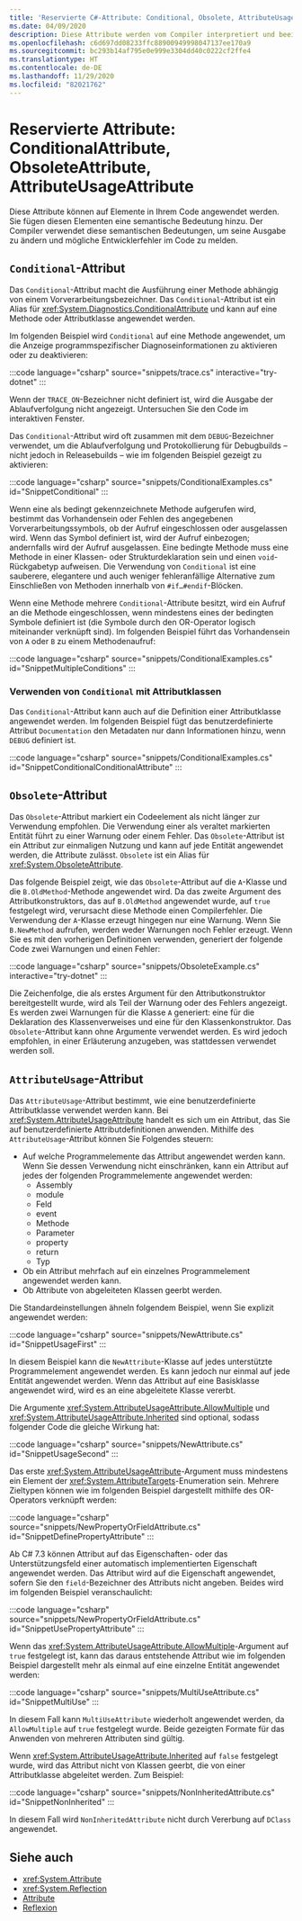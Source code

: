 ```yaml
---
title: 'Reservierte C#-Attribute: Conditional, Obsolete, AttributeUsage'
ms.date: 04/09/2020
description: Diese Attribute werden vom Compiler interpretiert und beeinflussen den vom Compiler generierten Code.
ms.openlocfilehash: c6d697dd08233ffc88900949998047137ee170a9
ms.sourcegitcommit: bc293b14af795e0e999e3304dd40c0222cf2ffe4
ms.translationtype: HT
ms.contentlocale: de-DE
ms.lasthandoff: 11/29/2020
ms.locfileid: "82021762"
---
```

# <a name="reserved-attributes-conditionalattribute-obsoleteattribute-attributeusageattribute"></a>Reservierte Attribute: ConditionalAttribute, ObsoleteAttribute, AttributeUsageAttribute

Diese Attribute können auf Elemente in Ihrem Code angewendet werden. Sie fügen diesen Elementen eine semantische Bedeutung hinzu. Der Compiler verwendet diese semantischen Bedeutungen, um seine Ausgabe zu ändern und mögliche Entwicklerfehler im Code zu melden.

## <a name="conditional-attribute"></a>`Conditional`-Attribut

Das `Conditional`-Attribut macht die Ausführung einer Methode abhängig von einem Vorverarbeitungsbezeichner. Das `Conditional`-Attribut ist ein Alias für <xref:System.Diagnostics.ConditionalAttribute> und kann auf eine Methode oder Attributklasse angewendet werden.

Im folgenden Beispiel wird `Conditional` auf eine Methode angewendet, um die Anzeige programmspezifischer Diagnoseinformationen zu aktivieren oder zu deaktivieren:

:::code language="csharp" source="snippets/trace.cs" interactive="try-dotnet" :::

Wenn der `TRACE_ON`-Bezeichner nicht definiert ist, wird die Ausgabe der Ablaufverfolgung nicht angezeigt. Untersuchen Sie den Code im interaktiven Fenster.

Das `Conditional`-Attribut wird oft zusammen mit dem `DEBUG`-Bezeichner verwendet, um die Ablaufverfolgung und Protokollierung für Debugbuilds – nicht jedoch in Releasebuilds – wie im folgenden Beispiel gezeigt zu aktivieren:

:::code language="csharp" source="snippets/ConditionalExamples.cs" id="SnippetConditional" :::

Wenn eine als bedingt gekennzeichnete Methode aufgerufen wird, bestimmt das Vorhandensein oder Fehlen des angegebenen Vorverarbeitungssymbols, ob der Aufruf eingeschlossen oder ausgelassen wird. Wenn das Symbol definiert ist, wird der Aufruf einbezogen; andernfalls wird der Aufruf ausgelassen. Eine bedingte Methode muss eine Methode in einer Klassen- oder Strukturdeklaration sein und einen `void`-Rückgabetyp aufweisen. Die Verwendung von `Conditional` ist eine sauberere, elegantere und auch weniger fehleranfällige Alternative zum Einschließen von Methoden innerhalb von `#if…#endif`-Blöcken.

Wenn eine Methode mehrere `Conditional`-Attribute besitzt, wird ein Aufruf an die Methode eingeschlossen, wenn mindestens eines der bedingten Symbole definiert ist (die Symbole durch den OR-Operator logisch miteinander verknüpft sind). Im folgenden Beispiel führt das Vorhandensein von `A` oder `B` zu einem Methodenaufruf:

:::code language="csharp" source="snippets/ConditionalExamples.cs" id="SnippetMultipleConditions" :::

### <a name="using-conditional-with-attribute-classes"></a>Verwenden von `Conditional` mit Attributklassen

Das `Conditional`-Attribut kann auch auf die Definition einer Attributklasse angewendet werden. Im folgenden Beispiel fügt das benutzerdefinierte Attribut `Documentation` den Metadaten nur dann Informationen hinzu, wenn `DEBUG` definiert ist.

:::code language="csharp" source="snippets/ConditionalExamples.cs" id="SnippetConditionalConditionalAttribute" :::

## <a name="obsolete-attribute"></a>`Obsolete`-Attribut

Das `Obsolete`-Attribut markiert ein Codeelement als nicht länger zur Verwendung empfohlen. Die Verwendung einer als veraltet markierten Entität führt zu einer Warnung oder einem Fehler. Das `Obsolete`-Attribut ist ein Attribut zur einmaligen Nutzung und kann auf jede Entität angewendet werden, die Attribute zulässt. `Obsolete` ist ein Alias für <xref:System.ObsoleteAttribute>.

Das folgende Beispiel zeigt, wie das `Obsolete`-Attribut auf die `A`-Klasse und die `B.OldMethod`-Methode angewendet wird. Da das zweite Argument des Attributkonstruktors, das auf `B.OldMethod` angewendet wurde, auf `true` festgelegt wird, verursacht diese Methode einen Compilerfehler. Die Verwendung der `A`-Klasse erzeugt hingegen nur eine Warnung. Wenn Sie `B.NewMethod` aufrufen, werden weder Warnungen noch Fehler erzeugt. Wenn Sie es mit den vorherigen Definitionen verwenden, generiert der folgende Code zwei Warnungen und einen Fehler:

:::code language="csharp" source="snippets/ObsoleteExample.cs" interactive="try-dotnet" :::

Die Zeichenfolge, die als erstes Argument für den Attributkonstruktor bereitgestellt wurde, wird als Teil der Warnung oder des Fehlers angezeigt. Es werden zwei Warnungen für die Klasse `A` generiert: eine für die Deklaration des Klassenverweises und eine für den Klassenkonstruktor. Das `Obsolete`-Attribut kann ohne Argumente verwendet werden. Es wird jedoch empfohlen, in einer Erläuterung anzugeben, was stattdessen verwendet werden soll.

## <a name="attributeusage-attribute"></a>`AttributeUsage`-Attribut

Das `AttributeUsage`-Attribut bestimmt, wie eine benutzerdefinierte Attributklasse verwendet werden kann. Bei <xref:System.AttributeUsageAttribute> handelt es sich um ein Attribut, das Sie auf benutzerdefinierte Attributdefinitionen anwenden. Mithilfe des `AttributeUsage`-Attribut können Sie Folgendes steuern:

- Auf welche Programmelemente das Attribut angewendet werden kann. Wenn Sie dessen Verwendung nicht einschränken, kann ein Attribut auf jedes der folgenden Programmelemente angewendet werden:
  - Assembly
  - module
  - Feld
  - event
  - Methode
  - Parameter
  - property
  - return
  - Typ
- Ob ein Attribut mehrfach auf ein einzelnes Programmelement angewendet werden kann.
- Ob Attribute von abgeleiteten Klassen geerbt werden.

Die Standardeinstellungen ähneln folgendem Beispiel, wenn Sie explizit angewendet werden:

:::code language="csharp" source="snippets/NewAttribute.cs" id="SnippetUsageFirst" :::

In diesem Beispiel kann die `NewAttribute`-Klasse auf jedes unterstützte Programmelement angewendet werden. Es kann jedoch nur einmal auf jede Entität angewendet werden. Wenn das Attribut auf eine Basisklasse angewendet wird, wird es an eine abgeleitete Klasse vererbt.

Die Argumente <xref:System.AttributeUsageAttribute.AllowMultiple> und <xref:System.AttributeUsageAttribute.Inherited> sind optional, sodass folgender Code die gleiche Wirkung hat:

:::code language="csharp" source="snippets/NewAttribute.cs" id="SnippetUsageSecond" :::

Das erste <xref:System.AttributeUsageAttribute>-Argument muss mindestens ein Element der <xref:System.AttributeTargets>-Enumeration sein. Mehrere Zieltypen können wie im folgenden Beispiel dargestellt mithilfe des OR-Operators verknüpft werden:

:::code language="csharp" source="snippets/NewPropertyOrFieldAttribute.cs" id="SnippetDefinePropertyAttribute" :::

Ab C# 7.3 können Attribut auf das Eigenschaften- oder das Unterstützungsfeld einer automatisch implementierten Eigenschaft angewendet werden. Das Attribut wird auf die Eigenschaft angewendet, sofern Sie den `field`-Bezeichner des Attributs nicht angeben. Beides wird im folgenden Beispiel veranschaulicht:

:::code language="csharp" source="snippets/NewPropertyOrFieldAttribute.cs" id="SnippetUsePropertyAttribute" :::

Wenn das <xref:System.AttributeUsageAttribute.AllowMultiple>-Argument auf `true` festgelegt ist, kann das daraus entstehende Attribut wie im folgenden Beispiel dargestellt mehr als einmal auf eine einzelne Entität angewendet werden:

:::code language="csharp" source="snippets/MultiUseAttribute.cs" id="SnippetMultiUse" :::

In diesem Fall kann `MultiUseAttribute` wiederholt angewendet werden, da `AllowMultiple` auf `true` festgelegt wurde. Beide gezeigten Formate für das Anwenden von mehreren Attributen sind gültig.

Wenn <xref:System.AttributeUsageAttribute.Inherited> auf `false` festgelegt wurde, wird das Attribut nicht von Klassen geerbt, die von einer Attributklasse abgeleitet werden. Zum Beispiel:

:::code language="csharp" source="snippets/NonInheritedAttribute.cs" id="SnippetNonInherited" :::

In diesem Fall wird `NonInheritedAttribute` nicht durch Vererbung auf `DClass` angewendet.

## <a name="see-also"></a>Siehe auch

- <xref:System.Attribute>
- <xref:System.Reflection>
- [Attribute](../../../standard/attributes/index.md)
- [Reflexion](../../programming-guide/concepts/reflection.md)
